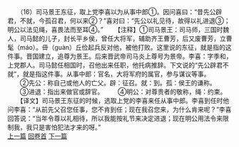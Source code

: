 　　（16）司马景王东征，取上党李喜以为从事中郎①。因问喜曰：“昔先公辟君，不就，今孤召君，何以来②？”喜对曰：“先公以礼见待，故得以礼进退③；明公以法见绳，喜畏法而至耳④。”
　　【注释】①司马景王：司马师，三国时魏人，司马懿的儿子，封长平乡侯，曾任大将军，辅助齐王曹芳，后又废曹芳，立曹髦（máo）。毌（guàn）丘俭起兵反对他，被他打败。这里说的东征，就是指的这件事。晋国建立，追尊为景王。后来晋武帝司马炎上尊号为景帝。李喜：字季和，上党郡人。司马懿任相国时，召他出来任职，他托病推辞。下文说的“先公辟君不就”，就是指这件事。从事中郎：官名，大将军府的属官，参与谋议等事。
　　②先公：称自己或他人的亡父。辟：征召。就：到。孤：侯王的谦称。
　　③进退：指出来做官或辞官。
　　④明公：对尊贵者的敬称，绳：约束。
　　【译文】司马景王东征的时候，选取上党的李喜来任从事中郎。李喜到任时他问李喜：“从前先父召您任事，您不肯到任；现在我召您来，为什么肯来呢？”李喜回答说：“当年令尊以礼相待，所以我能按礼节来决定进退；现在明公用法令来限制我，我只是害怕犯法才来的呀。”
<br>[上一篇](02_015) [回卷首](02_000) [下一篇](02_017)

